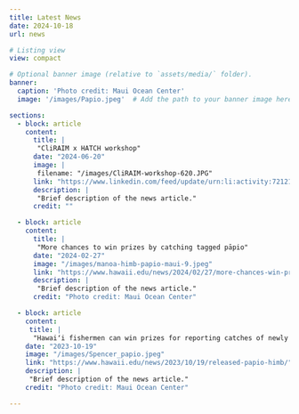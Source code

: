 ```yaml
---
title: Latest News
date: 2024-10-18
url: news

# Listing view
view: compact

# Optional banner image (relative to `assets/media/` folder).
banner:
  caption: 'Photo credit: Maui Ocean Center'
  image: '/images/Papio.jpeg'  # Add the path to your banner image here

sections:
  - block: article
    content:
      title: |
       "CliRAIM x HATCH workshop"
      date: "2024-06-20"
      image: |
       filename: "/images/CliRAIM-workshop-620.JPG"
      link: "https://www.linkedin.com/feed/update/urn:li:activity:7212162136247001089"
      description: |
       "Brief description of the news article."
      credit: ""

  - block: article
    content:
      title: |
       "More chances to win prizes by catching tagged pāpio"
      date: "2024-02-27"
      image: "/images/manoa-himb-papio-maui-9.jpeg"
      link: "https://www.hawaii.edu/news/2024/02/27/more-chances-win-prizes-catch-papio/"
      description: |
       "Brief description of the news article."
      credit: "Photo credit: Maui Ocean Center"

  - block: article
    content:
     title: |
      "Hawaiʻi fishermen can win prizes for reporting catches of newly released pāpio"
    date: "2023-10-19"
    image: "/images/Spencer_papio.jpeg"
    link: "https://www.hawaii.edu/news/2023/10/19/released-papio-himb/"
    description: |
     "Brief description of the news article."
    credit: "Photo credit: Maui Ocean Center"

---
```

<style>
  .photo-credit {
    font-size: 10px;
    color: #888;
    text-align: left;
  }

  .news-box img {
    width: 100%;
    height: auto;
    display: block;
    border-radius: 5px;
    margin-top: 5px;
  }

  h2, h3, h4 {
    text-align: left;
  }

  h3 {
    font-size: 24px;
    color: #333;
    margin-bottom: 10px;
  }

  p {
    font-size: 16px;
    color: #333;
    margin-bottom: 10px;
  }

  .news-date {
    font-size: 14px;
    color: #777;
    margin-bottom: 7px;
  }

  .news-box {
    width: 100%;
    max-width: 1200px;
    padding: 20px;
    margin: 20px 0;
    box-shadow: 0 4px 8px rgba(0, 0, 0, 0.1);
    border-radius: 8px;
    background-color: #fafafa;
    transition: transform 0.3s;
    overflow-wrap: break-word;
  }

  .news-box:hover {
    transform: translateY(-2px);
  }
</style>